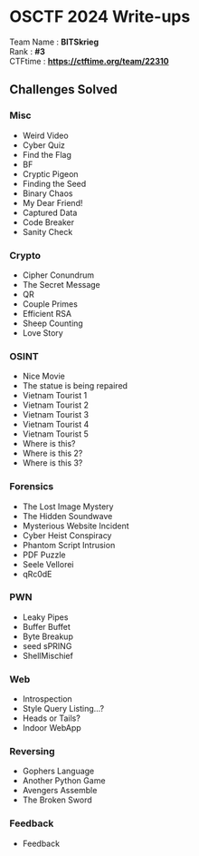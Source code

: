 # OSCTF 2024 Write-ups

Team Name : **BITSkrieg**  
Rank : **#3**  
CTFtime : **https://ctftime.org/team/22310**

## Challenges Solved

### Misc

- Weird Video
- Cyber Quiz
- Find the Flag
- BF
- Cryptic Pigeon
- Finding the Seed
- Binary Chaos
- My Dear Friend!
- Captured Data
- Code Breaker
- Sanity Check

### Crypto

- Cipher Conundrum
- The Secret Message
- QR
- Couple Primes
- Efficient RSA
- Sheep Counting
- Love Story

### OSINT

- Nice Movie
- The statue is being repaired
- Vietnam Tourist 1
- Vietnam Tourist 2
- Vietnam Tourist 3
- Vietnam Tourist 4
- Vietnam Tourist 5
- Where is this?
- Where is this 2?
- Where is this 3?

### Forensics

- The Lost Image Mystery
- The Hidden Soundwave
- Mysterious Website Incident
- Cyber Heist Conspiracy
- Phantom Script Intrusion
- PDF Puzzle
- Seele Vellorei
- qRc0dE

### PWN

- Leaky Pipes
- Buffer Buffet
- Byte Breakup
- seed sPRING
- ShellMischief

### Web

- Introspection
- Style Query Listing...?
- Heads or Tails?
- Indoor WebApp

### Reversing

- Gophers Language
- Another Python Game
- Avengers Assemble
- The Broken Sword

### Feedback

- Feedback
